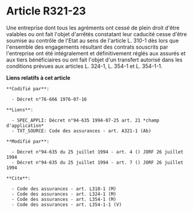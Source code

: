 # Article R321-23

Une entreprise dont tous les agréments ont cessé de plein droit d'être valables ou ont fait l'objet d'arrêtés constatant leur
caducité cesse d'être soumise au contrôle de l'Etat au sens de l'article L. 310-1 dès lors que l'ensemble des engagements
résultant des contrats souscrits par l'entreprise ont été intégralement et définitivement réglés aux assurés et aux tiers
bénéficiaires ou ont fait l'objet d'un transfert autorisé dans les conditions prévues aux articles L. 324-1, L. 354-1 et L.
354-1-1.

**Liens relatifs à cet article**

	**Codifié par**:

	  - Décret n°76-666 1976-07-16

	**Liens**:

	  - SPEC_APPLI: Décret n°94-635 1994-07-25 art. 21 *champ d'application*
	  - TXT_SOURCE: Code des assurances - art. A321-1 (Ab)

	**Modifié par**:

	  - Décret n°94-635 du 25 juillet 1994 - art. 4 () JORF 26 juillet 1994
	  - Décret n°94-635 du 25 juillet 1994 - art. 7 () JORF 26 juillet 1994

	**Cite**:

	  - Code des assurances - art. L310-1 (M)
	  - Code des assurances - art. L324-1 (M)
	  - Code des assurances - art. L354-1 (M)
	  - Code des assurances - art. L354-1-1 (V)
